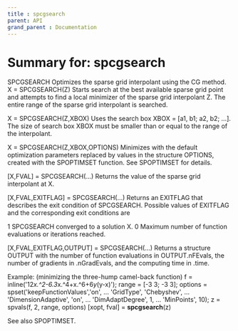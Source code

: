 ```yaml
---
title : spcgsearch
parent: API
grand_parent : Documentation
---
```

# Summary for: **spcgsearch**

SPCGSEARCH  Optimizes the sparse grid interpolant using the CG
method.
X = SPCGSEARCH(Z) Starts search at the best available
sparse grid point and attempts to find a local minimizer of the
sparse grid interpolant Z. The entire range of the sparse
grid interpolant is searched.

X = SPCGSEARCH(Z,XBOX)  Uses the search box XBOX = [a1,
b1; a2, b2; ...]. The size of search box XBOX must be smaller
than or equal to the range of the interpolant.

X = SPCGSEARCH(Z,XBOX,OPTIONS)  Minimizes with the default
optimization parameters replaced by values in the structure
OPTIONS, created with the SPOPTIMSET function.  See SPOPTIMSET
for details.

[X,FVAL] = SPCGSEARCH(...)  Returns the value of the
sparse grid interpolant at X.

[X,FVAL,EXITFLAG] = SPCGSEARCH(...)  Returns an EXITFLAG
that describes the exit condition of SPCGSEARCH. Possible
values of EXITFLAG and the corresponding exit conditions are

1  SPCGSEARCH converged to a solution X.
0  Maximum number of function evaluations or iterations
reached.

[X,FVAL,EXITFLAG,OUTPUT] = SPCGSEARCH(...) Returns a
structure OUTPUT with the number of function evaluations in
OUTPUT.nFEvals, the number of gradients in .nGradEvals,
and the computing time in .time.

Example: (minimizing the three-hump camel-back function)
f = inline('12*x.^2-6.3*x.^4+x.^6+6*y*(y-x)');
range = [-3 3; -3 3];
options = spset('keepFunctionValues','on', ...
'GridType', 'Chebyshev', ...
'DimensionAdaptive', 'on', ...
'DimAdaptDegree', 1, ...
'MinPoints', 10);
z = spvals(f, 2, range, options)
[xopt, fval] = **spcgsearch**(z)

See also SPOPTIMSET.

